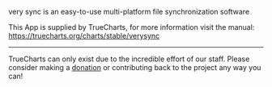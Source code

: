 very sync is an easy-to-use multi-platform file synchronization software

This App is supplied by TrueCharts, for more information visit the manual: https://truecharts.org/charts/stable/verysync

---

TrueCharts can only exist due to the incredible effort of our staff.
Please consider making a [donation](https://truecharts.org/docs/about/sponsor) or contributing back to the project any way you can!
